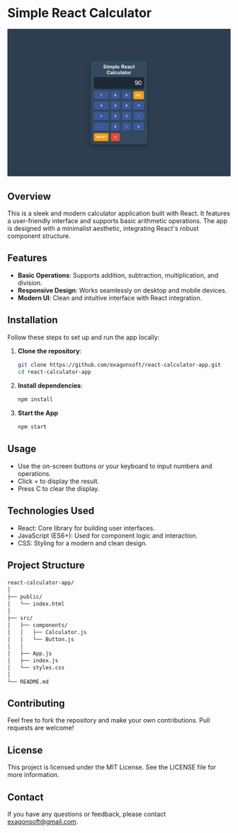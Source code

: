 # Simple React Calculator

![ScreenShoot](public/screenshoot.png)

## Overview

This is a sleek and modern calculator application built with React. It features a user-friendly interface and supports basic arithmetic operations. The app is designed with a minimalist aesthetic, integrating React's robust component structure.

## Features

- **Basic Operations**: Supports addition, subtraction, multiplication, and division.
- **Responsive Design**: Works seamlessly on desktop and mobile devices.
- **Modern UI**: Clean and intuitive interface with React integration.

## Installation

Follow these steps to set up and run the app locally:

1. **Clone the repository**:

   ```bash
   git clone https://github.com/exagonsoft/react-calculator-app.git
   cd react-calculator-app
   ```

2. **Install dependencies**:

   ```bash
   npm install
   ```

3. **Start the App**

   ```bash
   npm start
   ```

## Usage

- Use the on-screen buttons or your keyboard to input numbers and operations.
- Click = to display the result.
- Press C to clear the display.

## Technologies Used

- React: Core library for building user interfaces.
- JavaScript (ES6+): Used for component logic and interaction.
- CSS: Styling for a modern and clean design.

## Project Structure

```text
react-calculator-app/
│
├── public/
│   └── index.html
│
├── src/
│   ├── components/
│   │   ├── Calculator.js
│   │   └── Button.js
│   │
│   ├── App.js
│   ├── index.js
│   └── styles.css
│
└── README.md
```



## Contributing

Feel free to fork the repository and make your own contributions. Pull requests are welcome!

## License

This project is licensed under the MIT License. See the LICENSE file for more information.

## Contact

If you have any questions or feedback, please contact exagonsoft@gmail.com.
